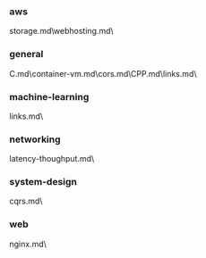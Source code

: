 ### aws

storage.md\webhosting.md\
### general

C.md\container-vm.md\cors.md\CPP.md\links.md\
### machine-learning

links.md\
### networking

latency-thoughput.md\
### system-design

cqrs.md\
### web

nginx.md\
